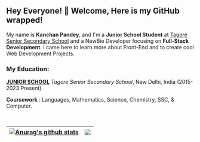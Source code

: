 ## Hey Everyone! 👋 Welcome, Here is my GitHub wrapped!

My name is **Kanchan Pandey**, and I'm a **Junior School Student** at [Tagore Senior Secondary School](https://tagoreschool.com) and a NewBie Developer focusing on **Full-Stack Development**. I came here to learn more about Front-End and to create cool Web Development Projects.


### My Education:

[**JUNIOR SCHOOL**](http://tagoreschool.com) *Tagore Senior Secandary School*, New Delhi, India (2015-2023 Present)

**Coursework** : Languages, Mathematics, Science, Chemistry, SSC, & Computer.

<br>

| <a href="https://github.com/anuraghazra/github-readme-stats"><img align="center" src="https://github-readme-stats.vercel.app/api?username=kanchan&show_icons=true&include_all_commits=true&theme=onedark&hide_border=true" alt="Anurag's github stats" /></a> | <a href="https://github.com/anuraghazra/github-readme-stats"><img align="center" src="https://github-readme-stats.vercel.app/api/top-langs/?username=kanchan&exclude_repo=gaurtvin.github.io,layout=compact&theme=onedark&hide_border=true" /></a> |
| ------------- | ------------- |
